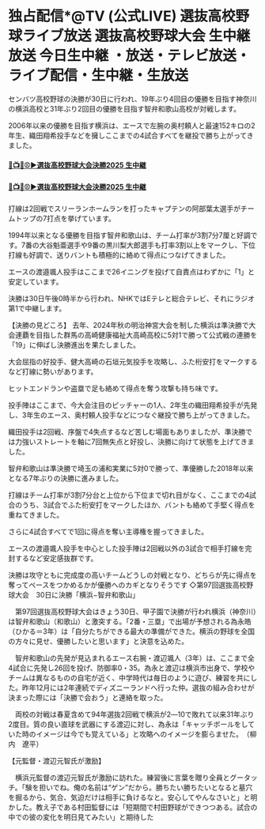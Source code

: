 # 独占配信*@TV (公式LIVE) 選抜高校野球ライブ放送 選抜高校野球大会 生中継 放送 今日生中継 ・放送・テレビ放送・ライブ配信・生中継・生放送


センバツ高校野球の決勝が30日に行われ、19年ぶり4回目の優勝を目指す神奈川の横浜高校と31年ぶり2回目の優勝を目指す智弁和歌山高校が対戦します。

2006年以来の優勝を目指す横浜は、エースで左腕の奥村頼人と最速152キロの2年生、織田翔希投手などを擁しここまでの4試合すべてを継投で勝ち上がってきました。

#### [🔴📺🌐⚾▶選抜高校野球大会決勝2025 生中継](https://jsports-hq.com/npb/?gmr)

#### [🔴📺🌐⚾▶選抜高校野球大会決勝2025 生中継](https://jsports-hq.com/npb/?gmr)

打線は2回戦でスリーランホームランを打ったキャプテンの阿部葉太選手がチームトップの7打点を挙げています。

1994年以来となる優勝を目指す智弁和歌山は、チーム打率が3割7分7厘と好調です。7番の大谷魁亜選手や9番の黒川梨大郎選手も打率3割以上をマークし、下位打線も好調で、送りバントも積極的に絡めて得点につなげてきました。

エースの渡邉颯人投手はここまで26イニングを投げて自責点はわずかに「1」と安定しています。

決勝は30日午後0時半から行われ、NHKではEテレと総合テレビ、それにラジオ第1で中継します。

【決勝の見どころ】
去年、2024年秋の明治神宮大会を制した横浜は準決勝で大会連覇を目指した群馬の高崎健康福祉大高崎高校に5対1で勝って公式戦の連勝を「19」に伸ばし決勝進出を果たしました。

大会屈指の好投手、健大高崎の石垣元気投手を攻略し、ふた桁安打をマークするなど打線に勢いがあります。

ヒットエンドランや盗塁で足も絡めて得点を奪う攻撃も持ち味です。

投手陣はここまで、今大会注目のピッチャーの1人、2年生の織田翔希投手が先発し、3年生のエース、奥村頼人投手などにつなぐ継投で勝ち上がってきました。

織田投手は2回戦、序盤で4失点するなど苦しむ場面もありましたが、準決勝では力強いストレートを軸に7回無失点と好投し、決勝に向けて状態を上げてきました。

智弁和歌山は準決勝で埼玉の浦和実業に5対0で勝って、準優勝した2018年以来となる7年ぶりの決勝に進みました。

打線はチーム打率が3割7分台と上位から下位まで切れ目がなく、ここまでの4試合のうち、3試合でふた桁安打をマークしたほか、バントも絡めて手堅く得点を重ねてきました。

さらに4試合すべてで1回に得点を奪い主導権を握ってきました。

エースの渡邉颯人投手を中心とした投手陣は2回戦以外の3試合で相手打線を完封するなど安定感抜群です。

決勝は攻守ともに完成度の高いチームどうしの対戦となり、どちらが先に得点を奪ってペースをつかめるかが優勝へのカギとなりそうです
◇第97回選抜高校野球大会　30日に決勝「横浜−智弁和歌山」

　第97回選抜高校野球大会はきょう30日、甲子園で決勝が行われ横浜（神奈川）は智弁和歌山（和歌山）と激突する。「2番・三塁」で出場が予想される為永皓（ひかる＝3年）は「自分たちができる最大の準備ができた。横浜の野球を全国の方々に見せ、優勝したいと思います」と決意を込めた。

　智弁和歌山の先発が見込まれるエース右腕・渡辺颯人（3年）は、ここまで全4試合に先発し26回を投げ、防御率0・35。為永と渡辺は横浜市出身で、学校やチームは異なるものの自宅が近く、中学時代は毎日のように遊び、練習を共にした。昨年12月には2年連続でディズニーランドへ行った仲。選抜の組み合わせが決まった際には「決勝で会おう」と連絡を取った。

　両校の対戦は春夏含めて94年選抜2回戦で横浜が2―10で敗れて以来31年ぶり2度目。質の良い直球を武器にする渡辺に対し、為永は「キャッチボールをしていた時のイメージは今でも覚えている」と攻略へのイメージを膨らませた。　（柳内　遼平）

【元監督・渡辺元智氏が激励】

　横浜元監督の渡辺元智氏が激励に訪れた。練習後に言葉を贈り全員とグータッチ。「験を担いでね。俺の名前は“ゲン”だから。勝ちたい勝ちたいとなると墓穴を掘るから、気合、気迫だけは相手に負けるなと。安心してやんなさいと」と明かした。教え子である村田監督には「短期間で村田野球ができつつある。試合の中での彼の変化を明日見てみたい」と期待した
